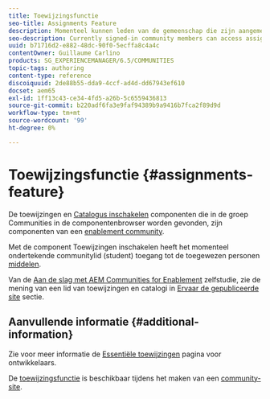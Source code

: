 ```yaml
---
title: Toewijzingsfunctie
seo-title: Assignments Feature
description: Momenteel kunnen leden van de gemeenschap die zijn aangemeld toegang krijgen tot toegewezen bronnen voor activering
seo-description: Currently signed-in community members can access assigned enablement resources
uuid: b71716d2-e882-48dc-90f0-5ecffa8c4a4c
contentOwner: Guillaume Carlino
products: SG_EXPERIENCEMANAGER/6.5/COMMUNITIES
topic-tags: authoring
content-type: reference
discoiquuid: 2de88b55-dda9-4ccf-ad4d-dd67943ef610
docset: aem65
exl-id: 1ff13c43-ce34-4fd5-a26b-5c6559436813
source-git-commit: b220adf6fa3e9faf94389b9a9416b7fca2f89d9d
workflow-type: tm+mt
source-wordcount: '99'
ht-degree: 0%

---
```


# Toewijzingsfunctie {#assignments-feature}

De toewijzingen en [Catalogus inschakelen](/help/communities/catalog.md) componenten die in de groep Communities in de componentenbrowser worden gevonden, zijn componenten van een [enablement community](/help/communities/overview.md#enablement-community).

Met de component Toewijzingen inschakelen heeft het momenteel ondertekende communitylid (student) toegang tot de toegewezen personen [middelen](/help/communities/resources.md).

Van de [Aan de slag met AEM Communities for Enablement](/help/communities/getting-started-enablement.md) zelfstudie, zie de mening van een lid van toewijzingen en catalogi in [Ervaar de gepubliceerde site](/help/communities/enablement-published-site.md) sectie.

## Aanvullende informatie {#additional-information}

Zie voor meer informatie de [Essentiële toewijzingen](/help/communities/essentials-assignments.md) pagina voor ontwikkelaars.

De [toewijzingsfunctie](/help/communities/functions.md#assignments-function) is beschikbaar tijdens het maken van een [community-site](/help/communities/sites-console.md).
